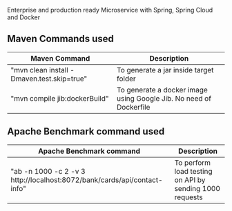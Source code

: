 Enterprise and production ready Microservice with Spring, Spring Cloud and Docker


## Maven Commands used

|     Maven Command       |     Description          |
| ------------- | ------------- |
| "mvn clean install -Dmaven.test.skip=true" | To generate a jar inside target folder |
| "mvn compile jib:dockerBuild" | To generate a docker image using Google Jib. No need of Dockerfile |


## Apache Benchmark command used

|     Apache Benchmark command      |     Description          |
| ------------- | ------------- |
| "ab -n 1000 -c 2 -v 3 http://localhost:8072/bank/cards/api/contact-info" | To perform load testing on API by sending 1000 requests |

